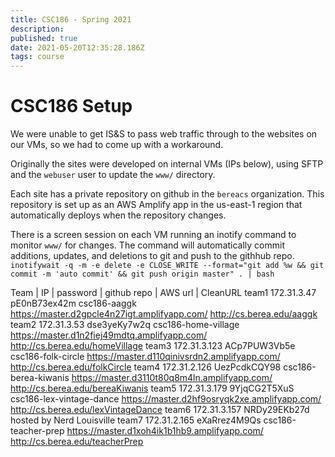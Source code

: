 ```yaml
---
title: CSC186 - Spring 2021
description: 
published: true
date: 2021-05-20T12:35:28.186Z
tags: course
---
```


# CSC186 Setup

We were unable to get IS&S to pass web traffic through to the websites on our VMs, so we had to come up with a workaround.

Originally the sites were developed on internal VMs (IPs below), using SFTP and the `webuser` user to update the `www/` directory.

Each site has a private repository on github in the `bereacs` organization. This repository is set up as an AWS Amplify app in the us-east-1 region that automatically deploys when the repository changes.

There is a screen session on each VM running an inotify command to monitor `www/` for changes. The command will automatically commit additions, updates, and deletions to git and push to the githhub repo.
`inotifywait -q -m -e delete -e CLOSE_WRITE --format="git add %w && git commit -m 'auto commit' && git push origin master" . | bash`


Team | IP           | password    | github repo             | AWS url	| CleanURL
team1  172.31.3.47    pE0nB73ex42m  csc186-aaggk              https://master.d2gpcle4n27igt.amplifyapp.com/	http://cs.berea.edu/aaggk
team2  172.31.3.53    dse3yeKy7w2q  csc186-home-village       https://master.d1n2fiej49mdtq.amplifyapp.com/	http://cs.berea.edu/homeVillage
team3  172.31.3.123   ACp7PUW3Vb5e  csc186-folk-circle        https://master.d110qinivsrdn2.amplifyapp.com/	http://cs.berea.edu/folkCircle
team4  172.31.2.126   UezPcdkCQY98  csc186-berea-kiwanis      https://master.d3110t80q8m4ln.amplifyapp.com/	http://cs.berea.edu/bereaKiwanis
team5  172.31.3.179   9YjqCG2T5XuS  csc186-lex-vintage-dance  https://master.d2hf9osryqk2xe.amplifyapp.com/	http://cs.berea.edu/lexVintageDance
team6  172.31.3.157   NRDy29EKb27d  hosted by Nerd Louisville
team7  172.31.2.165   eXaRrez4M9Qs  csc186-teacher-prep       https://master.d1xoh4ik1b1hb9.amplifyapp.com/	http://cs.berea.edu/teacherPrep

